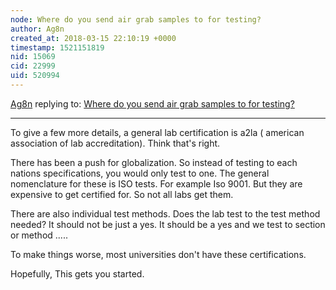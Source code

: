 ```yaml
---
node: Where do you send air grab samples to for testing? 
author: Ag8n
created_at: 2018-03-15 22:10:19 +0000
timestamp: 1521151819
nid: 15069
cid: 22999
uid: 520994
---
```




[Ag8n](../profile/Ag8n) replying to: [Where do you send air grab samples to for testing? ](../notes/stevie/10-19-2017/where-do-you-send-air-grab-samples-to-for-testing)

----
To give a few more details, a general lab certification is a2la ( american association of lab accreditation).  Think that's right.  

There has been a push for globalization.  So instead of testing to each nations specifications, you would only test to one.  The general nomenclature for these is ISO tests. For example Iso 9001.  But they are expensive to get certified for.  So not all labs get them.

There are also individual test methods.  Does the lab test to the test method needed?  It should not be just a yes.  It should be a yes and we test to section or method .....

To make things worse, most universities don't have these certifications.  

Hopefully,  This gets you started.